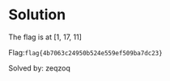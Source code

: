 # Solution  

The flag is at [1, 17, 11]  

Flag:`flag{4b7063c24950b524e559ef509ba7dc23}`

Solved by: zeqzoq
